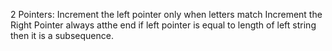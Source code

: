 2 Pointers:
Increment the left pointer only when letters match
Increment the Right Pointer always
atthe end if left pointer is equal to length of left string then it is a subsequence.